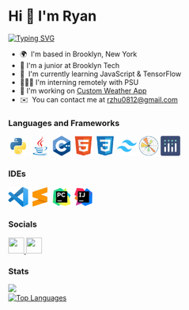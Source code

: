 # Hi 👋 I'm Ryan
[![Typing SVG](https://readme-typing-svg.demolab.com?font=Fira+Code&size=15&pause=1000&random=true&width=300&height=25&lines=3+Years+Coding+Experience;Python+%2F+Java+Enthusiast;Student+Developer;Learning+and+growing+%F0%9F%92%AA%F0%9F%8F%BB)](https://git.io/typing-svg)

* 🌍  I'm based in Brooklyn, New York
* 🏫  I'm a junior at Brooklyn Tech
* 🧠  I'm currently learning JavaScript & TensorFlow
* 🧑🏻‍💻  I'm interning remotely with PSU
* 🚀  I'm working on [Custom Weather App](http://github.com/rzhu-0812/Weather-App)
* ✉️  You can contact me at [rzhu0812@gmail.com](mailto:rzhu0812@gmail.com)


### Languages and Frameworks

<p align="left">
  <a href="https://www.python.org/" target="_blank" rel="noreferrer"><img src="https://github.com/rzhu-0812/rzhu-0812/blob/main/Logos/Languages/python.png" width="40" height="40" alt="Python" /></a>
  <a href="https://www.oracle.com/java/" target="_blank" rel="noreferrer"><img src="https://github.com/rzhu-0812/rzhu-0812/blob/main/Logos/Languages/java.png" width="40" height="40" alt="Java" /></a>
  <a href="https://docs.microsoft.com/en-us/cpp/?view=msvc-170" target="_blank" rel="noreferrer"><img src="https://github.com/rzhu-0812/rzhu-0812/blob/main/Logos/Languages/cpp.png" width="40" height="40" alt="C++" /></a>
  <a href="https://developer.mozilla.org/en-US/docs/Glossary/HTML5" target="_blank" rel="noreferrer"><img src="https://github.com/rzhu-0812/rzhu-0812/blob/main/Logos/Languages/html5.png" width="40" height="40" alt="HTML5" /></a>
  <a href="https://www.w3.org/TR/CSS/#css" target="_blank" rel="noreferrer"><img src="https://github.com/rzhu-0812/rzhu-0812/blob/main/Logos/Languages/css3.png" width="40" height="40" alt="CSS3" /></a>
  <a href="https://tailwindcss.com/" target="_blank" rel="noreferrer"><img src="https://github.com/rzhu-0812/rzhu-0812/blob/main/Logos/Frameworks/tailwind.png" width="40" height="40" alt="TailwindCSS" /></a>
  <a href="https://matplotlib.org/" target="_blank" rel="noreferrer"><img src="https://github.com/rzhu-0812/rzhu-0812/blob/main/Logos/Frameworks/matplotlib.png" wodth="40" height="40" alt="MatPlotLib" /></a>
  <a href="https://plotly.com/" target="_blank" rel="noreferrer"><img src="https://github.com/rzhu-0812/rzhu-0812/blob/main/Logos/Frameworks/plotly.png" width="40" height="40" alt="Plotly" /></a>
</p>


### IDEs

<p align="left">
  <a href="https://code.visualstudio.com/" target="_blank" rel="noreferrer"><img src="https://github.com/rzhu-0812/rzhu-0812/blob/main/Logos/IDEs/vscode.png" width="40" height="40" alt="VS Code" /></a>
  <a href="https://www.sublimetext.com/" target="_blank" rel="noreferrer"><img src="https://github.com/rzhu-0812/rzhu-0812/blob/main/Logos/IDEs/sublime.png" width="40" height="40" alt="VS Code" /></a>
  <a href="https://www.jetbrains.com/pycharm/" target="_blank" rel="noreferrer"><img src="https://github.com/rzhu-0812/rzhu-0812/blob/main/Logos/IDEs/pycharm.png" width="40" height="40" alt="Sublime Text" /></a>
  <a href="https://www.jetbrains.com/idea/" target="_blank" rel="noreferrer"><img src="https://github.com/rzhu-0812/rzhu-0812/blob/main/Logos/IDEs/intellij.png" width="40" height="40" alt="Sublime Text" /></a>
</p>


### Socials

<p align="left">   
  <a href="https://www.github.com/rzhu-0812" target="_blank" rel="noreferrer"> <picture> <source media="(prefers-color-scheme: dark)" srcset="https://raw.githubusercontent.com/danielcranney/readme-generator/main/public/icons/socials/github-dark.svg" /> <source media="(prefers-color-scheme: light)" srcset="https://raw.githubusercontent.com/danielcranney/readme-generator/main/public/icons/socials/github.svg" /> <img src="https://raw.githubusercontent.com/danielcranney/readme-generator/main/public/icons/socials/github.svg" width="32" height="32" /> </picture> </a>
  <a href="https://www.linkedin.com/in/ryan-zhu-b1310532a" target="_blank" rel="noreferrer"> <picture> <source media="(prefers-color-scheme: dark)" srcset="https://raw.githubusercontent.com/danielcranney/readme-generator/main/public/icons/socials/linkedin-dark.svg" /> <source media="(prefers-color-scheme: light)" srcset="https://raw.githubusercontent.com/danielcranney/readme-generator/main/public/icons/socials/linkedin.svg" /> <img src="https://raw.githubusercontent.com/danielcranney/readme-generator/main/public/icons/socials/linkedin.svg" width="32" height="32" /> </picture> </a>
</p>


### Stats

<p>
  <a href="http://www.github.com/rzhu-0812"><img src="https://github-readme-streak-stats.herokuapp.com/?user=rzhu-0812&stroke=ffffff&background=1c1917&ring=f97316&fire=f97316&currStreakNum=ffffff&currStreakLabel=f97316&sideNums=ffffff&sideLabels=ffffff&dates=ffffff&hide_border=true" /></a>
  <br />
  <a href="https://github.com/rzhu-0812"><img src="https://github-readme-stats.vercel.app/api/top-langs/?username=rzhu-0812&langs_count=10&title_color=f97316&text_color=ffffff&icon_color=facc15&bg_color=1c1917&hide_border=true&locale=en&custom_title=Top%20%Languages" alt="Top Languages" /></a>
</p>
